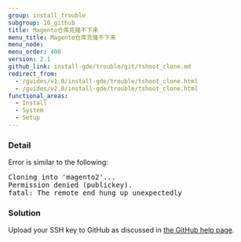 ```yaml
---
group: install_trouble
subgroup: 10_github
title: Magento仓库克隆不下来
menu_title: Magento仓库克隆不下来
menu_node:
menu_order: 400
version: 2.1
github_link: install-gde/trouble/git/tshoot_clone.md
redirect_from:
  - /guides/v1.0/install-gde/trouble/tshoot_clone.html
  - /guides/v2.0/install-gde/trouble/tshoot_clone.html
functional_areas:
  - Install
  - System
  - Setup
---
```



### Detail

Error is similar to the following:

<pre>Cloning into 'magento2'...
Permission denied (publickey).
fatal: The remote end hung up unexpectedly</pre>

### Solution

Upload your SSH key to GitHub as discussed in <a href="https://help.github.com/articles/generating-ssh-keys" target="_blank">the GitHub help page</a>.

